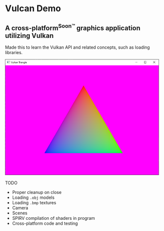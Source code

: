 # Vulcan Demo

## A cross-platform<sup>Soon™</sup> graphics application utilizing Vulkan

Made this to learn the Vulkan API and related concepts, such as loading libraries.

![screenshot](SS.png)

TODO
- Proper cleanup on close
- Loading `.obj` models
- Loading `.bmp` textures
- Camera
- Scenes
- SPIRV compilation of shaders in program
- Cross-platform code and testing
